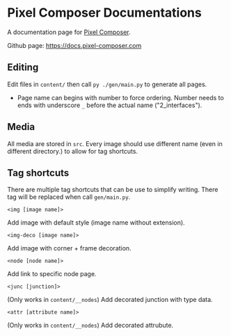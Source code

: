 # Pixel Composer Documentations

A documentation page for [Pixel Composer](https://github.com/Ttanasart-pt/Pixel-Composer).

Github page: https://docs.pixel-composer.com

## Editing

Edit files in `content/` then call `py ./gen/main.py` to generate all pages.

- Page name can begins with number to force ordering. Number needs to ends with underscore `_` before the actual name ("2_interfaces").

## Media

All media are stored in `src`. Every image should use different name (even in different directory.) to allow for tag shortcuts.

## Tag shortcuts

There are multiple tag shortcuts that can be use to simplify writing. There tag will be replaced when call `gen/main.py`.

`<img [image name]>`

Add image with default style (image name without extension).

`<img-deco [image name]>`

Add image with corner + frame decoration.

`<node [node name]>`

Add link to specific node page.

`<junc [junction]>`

(Only works in `content/__nodes`) Add decorated junction with type data.

`<attr [attribute name]>`

(Only works in `content/__nodes`) Add decorated attrubute.